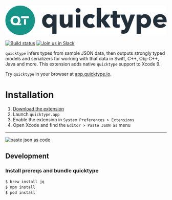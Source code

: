 ![](media/logo.svg)

[![Build status](https://build.appcenter.ms/v0.1/apps/494bd498-b124-49e5-894e-2f093e06d45b/branches/master/badge)](https://install.appcenter.ms/orgs/quicktype/apps/quicktype-xcode/distribution_groups/Xcode%20Testers)
[![Join us in Slack](http://slack.quicktype.io/badge.svg)](http://slack.quicktype.io/)

`quicktype` infers types from sample JSON data, then outputs strongly typed models and serializers for working with that data in Swift, C++, Obj-C++, Java and more. This extension adds native `quicktype` support to Xcode 9.

Try `quicktype` in your browser at [app.quicktype.io](https://app.quicktype.io).

# Installation

1. [Download the extension](https://github.com/quicktype/quicktype-xcode/releases/download/v8.0.29/quicktype-xcode.zip)
1. Launch `quicktype.app`
1. Enable the extension in `System Preferences > Extensions`
1. Open Xcode and find the `Editor > Paste JSON as` menu

---

![paste json as code](media/demo.gif)

## Development

### Install prereqs and bundle quicktype

```bash
$ brew install jq
$ npm install
$ pod install
```
